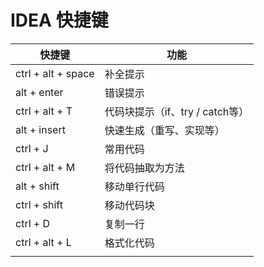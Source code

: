 # IDEA 快捷键

| 快捷键             | 功能                            |
| ------------------ | ------------------------------- |
| ctrl + alt + space | 补全提示                        |
| alt + enter        | 错误提示                        |
| ctrl + alt + T     | 代码块提示（if、try / catch等） |
| alt + insert       | 快速生成（重写、实现等）        |
| ctrl + J           | 常用代码                        |
| ctrl + alt + M     | 将代码抽取为方法                |
| alt + shift        | 移动单行代码                    |
| ctrl + shift       | 移动代码块                      |
| ctrl + D           | 复制一行                        |
| ctrl + alt + L     | 格式化代码                      |
|                    |                                 |